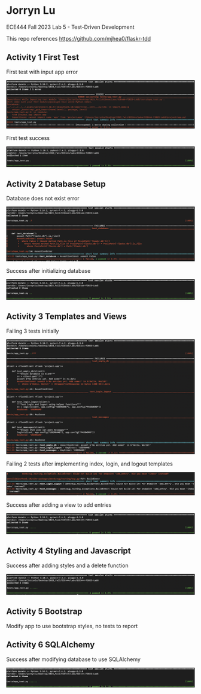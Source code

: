 # Jorryn Lu
ECE444 Fall 2023 Lab 5 - Test-Driven Development

This repo references https://github.com/mjhea0/flaskr-tdd

## Activity 1 First Test
First test with input app error
<p>
    <img src="screenshots/1-1-error.png" alt="Screenshot Activity 1-1"/>
</p>

First test success
<p>
    <img src="screenshots/1-2-success.png" alt="Screenshot Activity 1-2"/>
</p>

## Activity 2 Database Setup
Database does not exist error
<p>
    <img src="screenshots/2-1-error.png" alt="Screenshot Activity 2-1"/>
</p>

Success after initializing database
<p>
    <img src="screenshots/2-2-success.png" alt="Screenshot Activity 2-2"/>
</p>

## Activity 3 Templates and Views
Failing 3 tests initially
<p>
    <img src="screenshots/3-1-error.png" alt="Screenshot Activity 3-1"/>
</p>

Failing 2 tests after implementing index, login, and logout templates
<p>
    <img src="screenshots/3-2-error.png" alt="Screenshot Activity 3-2"/>
</p>

Success after adding a view to add entries
<p>
    <img src="screenshots/3-3-success.png" alt="Screenshot Activity 3-3"/>
</p>

## Activity 4 Styling and Javascript
Success after adding styles and a delete function
<p>
    <img src="screenshots/4-1-success.png" alt="Screenshot Activity 4-1"/>
</p>

## Activity 5 Bootstrap
Modify app to use bootstrap styles, no tests to report

## Activity 6 SQLAlchemy
Success after modifying database to use SQLAlchemy
<p>
    <img src="screenshots/6-1-success.png" alt="Screenshot Activity 6-1"/>
</p>